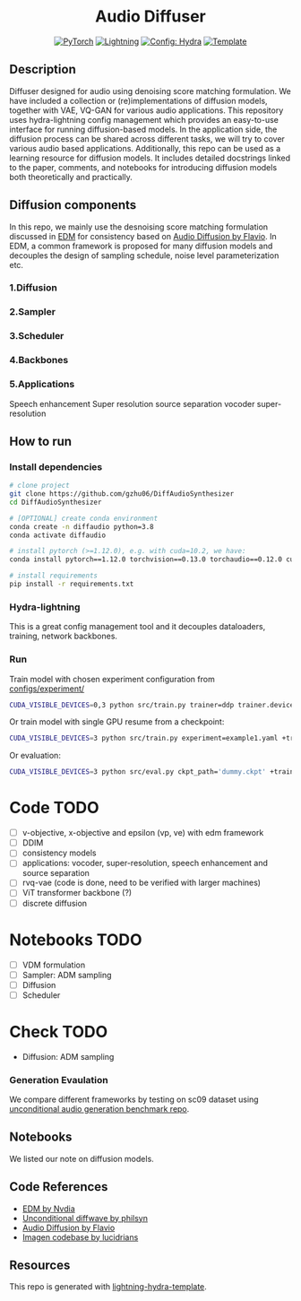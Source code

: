 <div align="center">

# Audio Diffuser

<a href="https://pytorch.org/get-started/locally/"><img alt="PyTorch" src="https://img.shields.io/badge/PyTorch-ee4c2c?logo=pytorch&logoColor=white"></a>
<a href="https://pytorchlightning.ai/"><img alt="Lightning" src="https://img.shields.io/badge/-Lightning-792ee5?logo=pytorchlightning&logoColor=white"></a>
<a href="https://hydra.cc/"><img alt="Config: Hydra" src="https://img.shields.io/badge/Config-Hydra-89b8cd"></a>
<a href="https://github.com/ashleve/lightning-hydra-template"><img alt="Template" src="https://img.shields.io/badge/-Lightning--Hydra--Template-017F2F?style=flat&logo=github&labelColor=gray"></a><br>

</div>

## Description

Diffuser designed for audio using denoising score matching formulation. We have included a collection or (re)implementations of diffusion models, together with VAE, VQ-GAN for various audio applications. 
This repository uses hydra-lightning config management which provides an easy-to-use interface for running diffusion-based models. 
In the application side, the diffusion process can be shared across different tasks, we will try to cover various audio based applications.
Additionally, this repo can be used as a learning resource for diffusion models. It includes detailed docstrings linked to the paper, comments, and notebooks for introducing diffusion models both theoretically and practically.

## Diffusion components
In this repo, we mainly use the desnoising score matching formulation discussed in [EDM](https://github.com/NVlabs/edm) for consistency based on [Audio Diffusion by Flavio](https://github.com/archinetai/audio-diffusion-pytorch). In EDM, a common framework is proposed for many diffusion models and decouples the design of sampling schedule, noise level parameterization etc.

### 1.Diffusion

### 2.Sampler

### 3.Scheduler

### 4.Backbones

### 5.Applications
Speech enhancement
Super resolution
source separation
vocoder
super-resolution


## How to run

### Install dependencies

```bash
# clone project
git clone https://github.com/gzhu06/DiffAudioSynthesizer
cd DiffAudioSynthesizer

# [OPTIONAL] create conda environment
conda create -n diffaudio python=3.8
conda activate diffaudio

# install pytorch (>=1.12.0), e.g. with cuda=10.2, we have:
conda install pytorch==1.12.0 torchvision==0.13.0 torchaudio==0.12.0 cudatoolkit=10.2 -c pytorch

# install requirements
pip install -r requirements.txt
```
### Hydra-lightning

This is a great config management tool and it decouples dataloaders, training, network backbones.

### Run
Train model with chosen experiment configuration from [configs/experiment/](configs/experiment/)

```bash ddp mixed precision
CUDA_VISIBLE_DEVICES=0,3 python src/train.py trainer=ddp trainer.devices=2 experiment=example.yaml +trainer.precision=16
```

Or train model with  single GPU resume from a checkpoint:

```bash
CUDA_VISIBLE_DEVICES=3 python src/train.py experiment=example1.yaml +trainer.precision=16 ckpt_path="/path/to/ckpt/name.ckpt"
```

Or evaluation:

```bash
CUDA_VISIBLE_DEVICES=3 python src/eval.py ckpt_path='dummy.ckpt' +trainer.precision=16 experiment=example2.yaml
```

# Code TODO
- [ ] v-objective, x-objective and epsilon (vp, ve) with edm framework
- [ ] DDIM
- [ ] consistency models
- [ ] applications: vocoder, super-resolution, speech enhancement and source separation
- [ ] rvq-vae (code is done, need to be verified with larger machines)
- [ ] ViT transformer backbone (?)
- [ ] discrete diffusion

# Notebooks TODO
- [ ] VDM formulation
- [ ] Sampler: ADM sampling
- [ ] Diffusion
- [ ] Scheduler

# Check TODO
- Diffusion: ADM sampling

### Generation Evaulation
We compare different frameworks by testing on sc09 dataset using [unconditional audio generation benchmark repo](https://github.com/gzhu06/Unconditional-Audio-Generation-Benchmark).

## Notebooks

We listed our note on diffusion models.

## Code References
- [EDM by Nvdia](https://github.com/NVlabs/edm)
- [Unconditional diffwave by philsyn](https://github.com/philsyn/DiffWave-unconditional)
- [Audio Diffusion by Flavio](https://github.com/archinetai/audio-diffusion-pytorch)
- [Imagen codebase by lucidrians](https://github.com/lucidrains/imagen-pytorch)

## Resources
This repo is generated with [lightning-hydra-template](https://github.com/ashleve/lightning-hydra-template).
